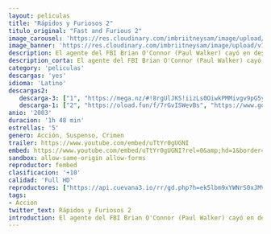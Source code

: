 ```yaml
---
layout: peliculas
title: "Rápidos y Furiosos 2"
titulo_original: "Fast and Furious 2"
image_carousel: 'https://res.cloudinary.com/imbriitneysam/image/upload/v1544048455/rapido2-poster-min.jpg'
image_banner: 'https://res.cloudinary.com/imbriitneysam/image/upload/v1544048457/rapido2-banner-min.jpg'
description: El agente del FBI Brian O'Connor (Paul Walker) cayó en desgracia al ver su lealtad puesta a prueba en su anterior trabajo el mundo de las carreras ilegales de Los Angeles. La decisión de O’Connor le permitió conservar su honor, pero le hizo perder su insignia y toda posibilidad de rehabilitarse.
description_corta: El agente del FBI Brian O'Connor (Paul Walker) cayó en desgracia al ver su lealtad puesta a prueba en su anterior trabajo el mundo de las carreras ilegales de Los Angeles. La decisión de O’Connor le permitió conservar su honor, pero le..
category: 'peliculas'
descargas: 'yes'
idioma: 'Latino'
descargas2:
   descarga-3: ["1", "https://mega.nz/#!8rgUlJKS!iizLs0OiwkPMMivgv9pG5yrU7oYV7sker6qoSJJjb-Y", "https://www.google.com/s2/favicons?domain=mega.nz","Mega","https://res.cloudinary.com/imbriitneysam/image/upload/v1541473684/mexico.png", "Latino", "Full HD"]
   descarga-1: ["2", "https://oload.fun/f/7rGvISWevBs", "https://www.google.com/s2/favicons?domain=openload.co","OpenLoad","https://res.cloudinary.com/imbriitneysam/image/upload/v1541473684/mexico.png", "Latino", "Full HD"]
anio: '2003'
duracion: '1h 48 min'
estrellas: '5'
genero: Acción, Suspenso, Crimen
trailer: https://www.youtube.com/embed/uTtYr0gUGNI
embed: https://www.youtube.com/embed/uTtYr0gUGNI?rel=0&amp;hd=1&border=0&wmode=opaque&enablejsapi=1&modestbranding=1&controls=1&showinfo=1
sandbox: allow-same-origin allow-forms
reproductor: fembed
clasificacion: '+10'
calidad: 'Full HD'
reproductores: ["https://api.cuevana3.io/rr/gd.php?h=ek5lbm9xYWNrS0xJMVp5b21KREk0dFBLbjVkaHhkRGdrOG1jbnBpUnhhS1YwcGh6bU51N3A5V29nV09YcEtQTDF0VnNhbURZcWQ3WXNKZGZtOUdaNkpXU3FadVkyUT09"]
tags:
- Accion
twitter_text: Rápidos y Furiosos 2
introduction: El agente del FBI Brian O'Connor (Paul Walker) cayó en desgracia al ver su lealtad puesta a prueba en su anterior trabajo el mundo de las carreras ilegales de Los Angeles. La decisión de O’Connor le permitió conservar su honor, pero le
---
```












